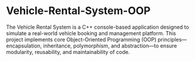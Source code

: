 # Vehicle-Rental-System-OOP
The Vehicle Rental System is a C++ console-based application designed to simulate a real-world vehicle booking and management platform. This project implements core Object-Oriented Programming (OOP) principles—encapsulation, inheritance, polymorphism, and abstraction—to ensure modularity, reusability, and maintainability of code.
